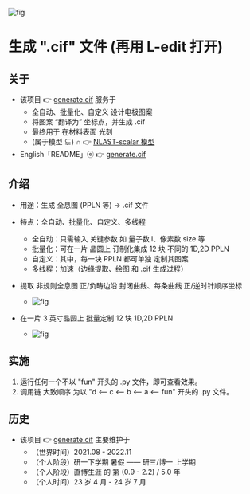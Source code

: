 <!-- ![fig](https://raw.githubusercontent.com/ChenZhu-Xie/generate.cif/master/img/cover1.png "生成 晶圆级 单个『1 维 PPLN』的 .cif 文件") -->
![fig](https://gitee.com/ChenZhu-Xie/generate.cif/raw/master/img/cover1.png "生成 晶圆级 单个『1 维 PPLN』的 .cif 文件")

# 生成 ".cif" 文件 (再用 L-edit 打开)

## 关于
* 该项目 👉 [generate.cif](https://gitee.com/ChenZhu-Xie/generate.cif) 服务于
    * 全自动、批量化、自定义 设计电极图案
    * 将图案 “翻译为” 坐标点，并生成 .cif
    * 最终用于 在材料表面 光刻
    * (属于模型 ⊊) ∩ 👉 [NLAST-scalar 模型](https://gitee.com/ChenZhu-Xie/NLAST)
* English「README」ⓔ 👉 [generate.cif](https://github.com/ChenZhu-Xie/generate.cif)

## 介绍
* 用途：生成 全息图 (PPLN 等) → .cif 文件
* 特点：全自动、批量化、自定义、多线程
    * 全自动：只需输入 关键参数 如 量子数 l、像素数 size 等
    * 批量化：可在一片 晶圆上 订制化集成 12 块 不同的 1D,2D PPLN
    * 自定义：其中，每一块 PPLN 都可单独 定制其图案
    * 多线程：加速（边缘提取、绘图 和 .cif 生成过程）
    
* 提取 非规则全息图 正/负畴边沿 封闭曲线、每条曲线 正/逆时针顺序坐标
    * ![fig](https://gitee.com/ChenZhu-Xie/generate.cif/raw/master/img/l=1.png "提取 多边形阵列 对应的 封闭曲线阵列")
* 在一片 3 英寸晶圆上 批量定制 12 块 1D,2D PPLN
    * ![fig](https://gitee.com/ChenZhu-Xie/generate.cif/raw/master/img/cover2.png "直接生成 晶圆级『12 个不同的 1、2 维 PPLN 阵列』的 .cif 文件")
<!-- ![fig](https://raw.githubusercontent.com/ChenZhu-Xie/generate.cif/master/img/cover2.png "直接生成 晶圆级『12 个不同的 1、2 维 PPLN 阵列』的 .cif 文件") -->

## 实施
1. 运行任何一个不以 "fun" 开头的 .py 文件，即可查看效果。
2. 调用链 大致顺序 为以 "d <-- c <-- b <-- a <-- fun" 开头的 .py 文件。

## 历史
* 该项目 👉 [generate.cif](https://gitee.com/ChenZhu-Xie/generate.cif) 主要维护于
    * （世界时间）2021.08 - 2022.11
    * （个人阶段）研一下学期 暑假 —— 研三/博一 上学期
    * （个人阶段）直博生涯 的 第 (0.9 - 2.2) / 5.0 年
    * （个人时间）23 岁 4 月 - 24 岁 7 月

<!-- ## 软件架构
软件架构说明


## 安装教程

1.  xxxx
2.  xxxx
3.  xxxx

## 使用说明

1.  xxxx
2.  xxxx
3.  xxxx

## 参与贡献

1.  Fork 本仓库
2.  新建 Feat_xxx 分支
3.  提交代码
4.  新建 Pull Request


## 特技

1.  使用 Readme\_XXX.md 来支持不同的语言，例如 Readme\_en.md, Readme\_zh.md
2.  Gitee 官方博客 [blog.gitee.com](https://blog.gitee.com)
3.  你可以 [https://gitee.com/explore](https://gitee.com/explore) 这个地址来了解 Gitee 上的优秀开源项目
4.  [GVP](https://gitee.com/gvp) 全称是 Gitee 最有价值开源项目，是综合评定出的优秀开源项目
5.  Gitee 官方提供的使用手册 [https://gitee.com/help](https://gitee.com/help)
6.  Gitee 封面人物是一档用来展示 Gitee 会员风采的栏目 [https://gitee.com/gitee-stars/](https://gitee.com/gitee-stars/) -->
